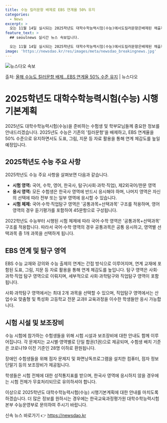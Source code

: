 ```yaml
---
title: 수능 킬러문항 배제로 EBS 연계율 50% 유지
categories:
  - News
excerpt: >
  오는 11월 14일 실시되는 2025학년도 대학수학능력시험(수능)에서도킬러문항은배제된 채출제된다. EBS 수…
feature_text: >
  ## seoulnews 실시간 뉴스 속보입니다.

  오는 11월 14일 실시되는 2025학년도 대학수학능력시험(수능)에서도킬러문항은배제된 채출제된다. EBS 수…
image: 'https://newsdao.kr/res/images/meta/newsdao_breakingnews.jpg'
---
```


![뉴스다오 속보](https://newsdao.kr/res/images/meta/newsdao_breakingnews.jpg)

<p>출처: <a href="https://newsdao.kr/3455" rel="dofollow">올해 수능도 킬러문항 배제…EBS 연계율 50% 수준 유지</a> | 뉴스다오</p>

<h1>2025학년도 대학수학능력시험(수능) 시행기본계획</h1>

2025년도 대학수학능력시험(수능)을 준비하는 수험생 및 학부모님들께 중요한 정보를 안내드리겠습니다. 2025년도 수능은 기존의 '킬러문항'을 배제하고, EBS 연계율을 50% 수준으로 유지하면서도 도표, 그림, 지문 등 자료 활용을 통해 연계 체감도를 높일 예정입니다. 

<h2>2025학년도 수능 주요 사항</h2>

2025학년도 수능 주요 사항을 살펴보면 다음과 같습니다.

<ul>
    <li><b>시험 영역:</b> 국어, 수학, 영어, 한국사, 탐구(사회·과학·직업), 제2외국어/한문 영역</li>
    <li><b>응시 영역:</b> 모든 수험생은 한국사 영역에 반드시 응시해야 하며, 나머지 영역은 자신의 선택에 따라 전부 또는 일부 영역에 응시할 수 있습니다.</li>
    <li><b>시험 체제:</b> 국어·수학·직업탐구 영역은 '공통과목+선택과목' 구조를 적용하며, 영어 영역의 경우 듣기평가를 포함하여 45문항으로 구성됩니다.</li>
</ul>

2022학년도 수능부터 시행된 시험 체제에 따라 국어·수학 영역은 '공통과목+선택과목' 구조를 적용합니다. 따라서 국어·수학 영역의 경우 공통과목은 공통 응시하고, 영역별 선택과목 중 1개 과목을 선택하게 됩니다.

<h2>EBS 연계 및 탐구 영역</h2>

EBS 수능 교재와 강의와 수능 출제의 연계는 간접 방식으로 이루어지며, 연계 교재에 포함된 도표, 그림, 지문 등 자료 활용을 통해 연계 체감도를 높입니다. 탐구 영역은 사회·과학·직업 탐구 영역으로 이뤄지며, 세부적으로 사회·과학탐구와 직업탐구 영역이 포함됩니다.

사회·과학탐구 영역에서는 최대 2개 과목을 선택할 수 있으며, 직업탐구 영역에서는 산업수요 맞춤형 및 특성화 고등학교 전문 교과Ⅱ 교육과정을 이수한 학생들만 응시 가능합니다.

<h2>시험 시설 및 보조장비</h2>

수능 시험에 참가하는 수험생들을 위해 시험 시설과 보조장비에 대한 안내도 함께 이루어집니다. 각 문제지는 교시별·영역별로 단일 합권(1권)으로 제공되며, 수험생 배치 기준은 코로나19 이전 기준인 28명 이하로 환원됩니다. 

장애인 수험생들을 위해 점자 문제지 및 화면낭독프로그램을 설치한 컴퓨터, 점자 정보단말기 등의 보조장비가 제공됩니다. 

학생들은 시험 전체에 대한 성적통지표를 받으며, 한국사 영역에 응시하지 않을 경우에는 시험 전체가 무효처리되므로 유의하셔야 합니다.

이상으로 2025학년도 대학수학능력시험(수능) 시행기본계획에 대한 안내를 마치도록 하겠습니다. 더 많은 정보를 원하시는 경우에는 한국교육과정평가원 대학수학능력시험본부 수능운영부로 문의하여 주시기 바랍니다. 

신속 뉴스 바로가기 👉 <a href="https://newsdao.kr" rel="dofollow">https://newsdao.kr</a>


